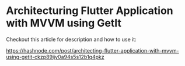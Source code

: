 # Architecturing Flutter Application with MVVM using GetIt

Checkout this article for description and how to use it:

https://hashnode.com/post/architecting-flutter-application-with-mvvm-using-getit-ckzp89ijy0a94s5s12b1q4pkz
